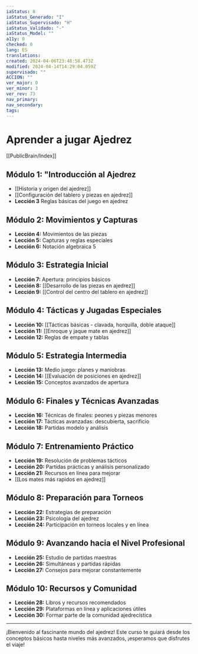 ```yaml
---
iaStatus: 8
iaStatus_Generado: "I"
iaStatus_Supervisado: "H"
iaStatus_Validado: "-"
iaStatus_Model: ""
a11y: 0
checked: 0
lang: ES
translations: 
created: 2024-04-06T23:48:58.473Z
modified: 2024-04-14T14:29:04.059Z
supervisado: ""
ACCION: ""
ver_major: 0
ver_minor: 3
ver_rev: 73
nav_primary: 
nav_secondary: 
tags:
---
```

# Aprender a jugar Ajedrez

[[PublicBrain/Index]]

## Módulo 1: "Introducción al Ajedrez
- [[Historia y origen del ajedrez]]
- [[Configuración del tablero y piezas en ajedrez]]
- **Lección 3** Reglas básicas del juego en ajedrez

## Módulo 2: Movimientos y Capturas
- **Lección 4:** Movimientos de las piezas
- **Lección 5:** Capturas y reglas especiales
- **Lección 6:** Notación algebraica
5
## Módulo 3: Estrategia Inicial
- **Lección 7:** Apertura: principios básicos
- **Lección 8:** [[Desarrollo de las piezas en ajedrez]]
- **Lección 9:** [[Control del centro del tablero en ajedrez]]

## Módulo 4: Tácticas y Jugadas Especiales
- **Lección 10:** [[Tácticas básicas - clavada, horquilla, doble ataque]]
- **Lección 11:** [[Enroque y jaque mate en ajedrez]]
- **Lección 12:** Reglas de empate y tablas

## Módulo 5: Estrategia Intermedia
- **Lección 13:** Medio juego: planes y maniobras
- **Lección 14:** [[Evaluación de posiciones en ajedrez]]
- **Lección 15:** Conceptos avanzados de apertura

## Módulo 6: Finales y Técnicas Avanzadas
- **Lección 16:** Técnicas de finales: peones y piezas menores
- **Lección 17:** Tácticas avanzadas: descubierta, sacrificio
- **Lección 18:** Partidas modelo y análisis

## Módulo 7: Entrenamiento Práctico
- **Lección 19:** Resolución de problemas tácticos
- **Lección 20:** Partidas prácticas y análisis personalizado
- **Lección 21:** Recursos en línea para mejorar
- [[Los mates más rapidos en ajedrez]]

## Módulo 8: Preparación para Torneos
- **Lección 22:** Estrategias de preparación
- **Lección 23:** Psicología del ajedrez
- **Lección 24:** Participación en torneos locales y en línea

## Módulo 9: Avanzando hacia el Nivel Profesional
- **Lección 25:** Estudio de partidas maestras
- **Lección 26:** Simultáneas y partidas rápidas
- **Lección 27:** Consejos para mejorar constantemente

## Módulo 10: Recursos y Comunidad
- **Lección 28:** Libros y recursos recomendados
- **Lección 29:** Plataformas en línea y aplicaciones útiles
- **Lección 30:** Formar parte de la comunidad ajedrecística

---

¡Bienvenido al fascinante mundo del ajedrez! Este curso te guiará desde los conceptos básicos hasta niveles más avanzados, ¡esperamos que disfrutes el viaje!

